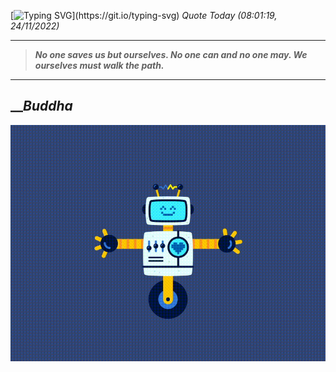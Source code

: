 [![Typing SVG](https://readme-typing-svg.herokuapp.com?font=Press+Start+2P&color=C2F784&size=35&width=900&height=100&lines=Hello+World%2C+I'm+Hung+!)](https://git.io/typing-svg) 
_Quote Today (08:01:19, 24/11/2022)_
___
>**_No one saves us but ourselves. No one can and no one may. We ourselves must walk the path._**
___

## __**_Buddha_**

![RobotDance](src/assets/images/robot-dancing-dribble.gif?style=center)
